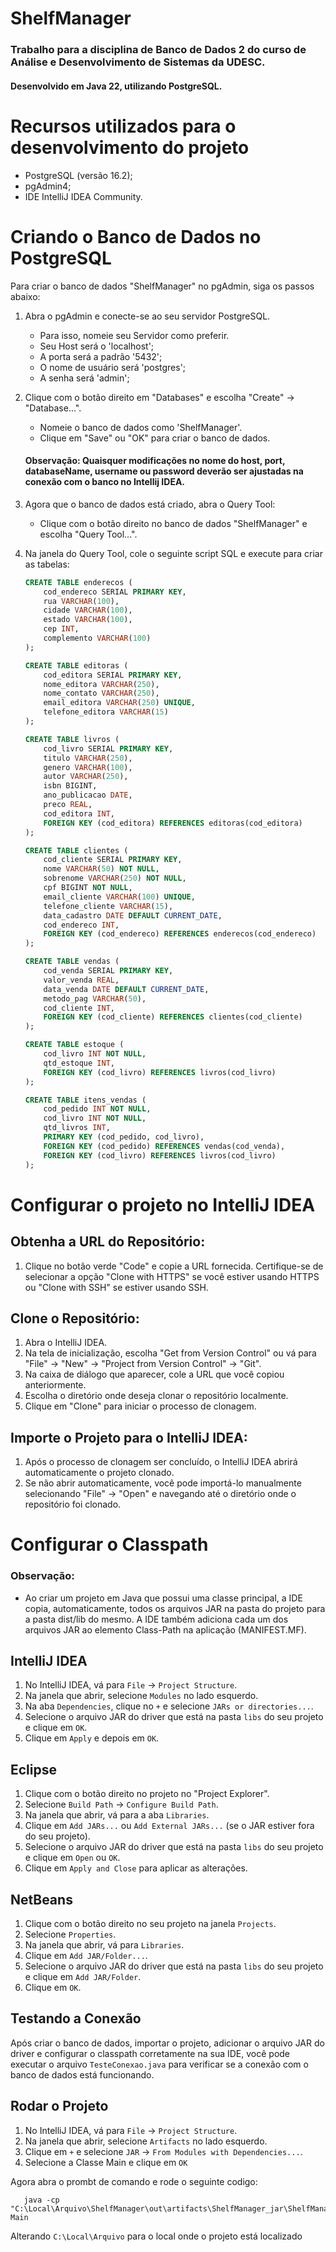 # ShelfManager
### Trabalho para a disciplina de Banco de Dados 2 do curso de Análise e Desenvolvimento de Sistemas da UDESC.
#### Desenvolvido em Java 22, utilizando PostgreSQL.

# Recursos utilizados para o desenvolvimento do projeto
- PostgreSQL (versão 16.2);
- pgAdmin4;
- IDE IntelliJ IDEA Community.

# Criando o Banco de Dados no PostgreSQL

Para criar o banco de dados "ShelfManager" no pgAdmin, siga os passos abaixo:

1. Abra o pgAdmin e conecte-se ao seu servidor PostgreSQL.
   - Para isso, nomeie seu Servidor como preferir.
   - Seu Host será o 'localhost';
   - A porta será a padrão '5432';
   - O nome de usuário será 'postgres';
   - A senha será 'admin';
2. Clique com o botão direito em "Databases" e escolha "Create" -> "Database...".
   - Nomeie o banco de dados como 'ShelfManager'.
   - Clique em "Save" ou "OK" para criar o banco de dados.

   #### Observação: Quaisquer modificações no nome do host, port, databaseName, username ou password deverão ser ajustadas na conexão com o banco no Intellij IDEA.

3. Agora que o banco de dados está criado, abra o Query Tool:
   - Clique com o botão direito no banco de dados "ShelfManager" e escolha "Query Tool...".
4. Na janela do Query Tool, cole o seguinte script SQL e execute para criar as tabelas:

   ```sql
   CREATE TABLE enderecos (
       cod_endereco SERIAL PRIMARY KEY,
       rua VARCHAR(100),
       cidade VARCHAR(100),
       estado VARCHAR(100),
       cep INT,
       complemento VARCHAR(100)
   );

   CREATE TABLE editoras (
       cod_editora SERIAL PRIMARY KEY,
       nome_editora VARCHAR(250),
       nome_contato VARCHAR(250),
       email_editora VARCHAR(250) UNIQUE,
       telefone_editora VARCHAR(15)
   );

   CREATE TABLE livros (
       cod_livro SERIAL PRIMARY KEY,
       titulo VARCHAR(250),
       genero VARCHAR(100),
       autor VARCHAR(250),
       isbn BIGINT,
       ano_publicacao DATE,
       preco REAL,
       cod_editora INT,
       FOREIGN KEY (cod_editora) REFERENCES editoras(cod_editora)
   );

   CREATE TABLE clientes (
       cod_cliente SERIAL PRIMARY KEY,
       nome VARCHAR(50) NOT NULL,
       sobrenome VARCHAR(250) NOT NULL,
       cpf BIGINT NOT NULL,
       email_cliente VARCHAR(100) UNIQUE,
       telefone_cliente VARCHAR(15),
       data_cadastro DATE DEFAULT CURRENT_DATE,
       cod_endereco INT,
       FOREIGN KEY (cod_endereco) REFERENCES enderecos(cod_endereco)
   );

   CREATE TABLE vendas (
       cod_venda SERIAL PRIMARY KEY,
       valor_venda REAL,
       data_venda DATE DEFAULT CURRENT_DATE,
       metodo_pag VARCHAR(50),
       cod_cliente INT,
       FOREIGN KEY (cod_cliente) REFERENCES clientes(cod_cliente)
   );

   CREATE TABLE estoque (
       cod_livro INT NOT NULL,
       qtd_estoque INT,
       FOREIGN KEY (cod_livro) REFERENCES livros(cod_livro)
   );

   CREATE TABLE itens_vendas (
       cod_pedido INT NOT NULL,
       cod_livro INT NOT NULL,
       qtd_livros INT,
       PRIMARY KEY (cod_pedido, cod_livro),
       FOREIGN KEY (cod_pedido) REFERENCES vendas(cod_venda),
       FOREIGN KEY (cod_livro) REFERENCES livros(cod_livro)
   );
   

# Configurar o projeto no IntelliJ IDEA

## Obtenha a URL do Repositório:
1. Clique no botão verde "Code" e copie a URL fornecida. Certifique-se de selecionar a opção "Clone with HTTPS" se você estiver usando HTTPS ou "Clone with SSH" se estiver usando SSH.

## Clone o Repositório:
1. Abra o IntelliJ IDEA.
2. Na tela de inicialização, escolha "Get from Version Control" ou vá para "File" -> "New" -> "Project from Version Control" -> "Git".
3. Na caixa de diálogo que aparecer, cole a URL que você copiou anteriormente.
4. Escolha o diretório onde deseja clonar o repositório localmente.
5. Clique em "Clone" para iniciar o processo de clonagem.

## Importe o Projeto para o IntelliJ IDEA:
1. Após o processo de clonagem ser concluído, o IntelliJ IDEA abrirá automaticamente o projeto clonado.
2. Se não abrir automaticamente, você pode importá-lo manualmente selecionando "File" -> "Open" e navegando até o diretório onde o repositório foi clonado.


# Configurar o Classpath 

### Observação: 
- Ao criar um projeto em Java que possui uma classe principal, a IDE copia, automaticamente, todos os arquivos JAR na pasta do projeto para a pasta dist/lib do mesmo. A IDE também adiciona cada um dos arquivos JAR ao elemento Class-Path na aplicação (MANIFEST.MF).

## IntelliJ IDEA
1. No IntelliJ IDEA, vá para `File` -> `Project Structure`.
2. Na janela que abrir, selecione `Modules` no lado esquerdo.
3. Na aba `Dependencies`, clique no `+` e selecione `JARs or directories...`.
4. Selecione o arquivo JAR do driver que está na pasta `libs` do seu projeto e clique em `OK`.
5. Clique em `Apply` e depois em `OK`.

## Eclipse
1. Clique com o botão direito no projeto no "Project Explorer".
2. Selecione `Build Path` -> `Configure Build Path`.
3. Na janela que abrir, vá para a aba `Libraries`.
4. Clique em `Add JARs...` ou `Add External JARs...` (se o JAR estiver fora do seu projeto).
5. Selecione o arquivo JAR do driver que está na pasta `libs` do seu projeto e clique em `Open` ou `OK`.
6. Clique em `Apply and Close` para aplicar as alterações.

## NetBeans
1. Clique com o botão direito no seu projeto na janela `Projects`.
2. Selecione `Properties`.
3. Na janela que abrir, vá para `Libraries`.
4. Clique em `Add JAR/Folder...`.
5. Selecione o arquivo JAR do driver que está na pasta `libs` do seu projeto e clique em `Add JAR/Folder`.
6. Clique em `OK`.

## Testando a Conexão
Após criar o banco de dados, importar o projeto, adicionar o arquivo JAR do driver e configurar o classpath corretamente na sua IDE, você pode executar o arquivo `TesteConexao.java` para verificar se a conexão com o banco de dados está funcionando.

## Rodar o Projeto
1. No IntelliJ IDEA, vá para `File` -> `Project Structure`.
2. Na janela que abrir, selecione `Artifacts` no lado esquerdo.
3. Clique em `+` e selecione `JAR` -> `From Modules with Dependencies...`.
4. Selecione a Classe Main e clique em `OK`

Agora abra o prombt de comando e rode o seguinte codigo:
   ```shell
      java -cp "C:\Local\Arquivo\ShelfManager\out\artifacts\ShelfManager_jar\ShelfManager.jar" Main
```
Alterando `C:\Local\Arquivo` para o local onde o projeto está localizado
